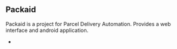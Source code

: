 
Packaid
----

Packaid is a project for Parcel Delivery Automation. 
Provides a web interface and android application.

- 
